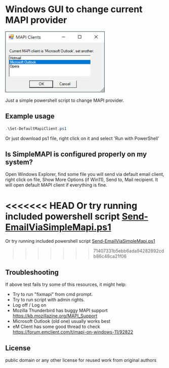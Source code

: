 # Windows GUI to change current MAPI provider
![](example.png)

Just a simple powershell script to change MAPI provider.

## Example usage
```powershell
.\Set-DefaultMapiClient.ps1
```

Or just download ps1 file, right click on it and select 'Run with PowerShell'

## Is SimpleMAPI is configured properly on my system?

Open Windows Explorer, find some file you will send via default email client, right click on file, Show More Options (if Win11), Send to, Mail recipient. It will open default MAPI client if everything is fine.

<<<<<<< HEAD
Or try running included powershell script [Send-EmailViaSimpleMapi.ps1](examples/Send-EmailViaSimpleMapi.ps1)
=======
Or try running included powershell script [Send-EmailViaSimpleMapi.ps1](examples\Send-EmailViaSimpleMapi.ps1)
>>>>>>> 71407331b5ebb6ada94282892cdb86c48ca21f06

## Troubleshooting
If above test fails try some of this resources, it might help:
 - Try to run "fixmapi" from cmd prompt.
 - Try to run script with admin rights.
 - Log off / Log on
 - Mozilla Thunderbird has buggy MAPI support https://kb.mozillazine.org/MAPI_Support
 - Microsoft Outlook (old one) usually works best
 - eM Client has some good thread to check https://forum.emclient.com/t/mapi-on-windows-11/92822

## License
public domain  or any other license for reused work from original authors
